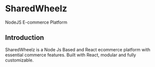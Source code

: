 # SharedWheelz
NodeJS E-commerce Platform

## Introduction
SharedWheelz is a Node Js Based and React ecommerce platform with essential commerce features. Built with React, modular and fully customizable.
